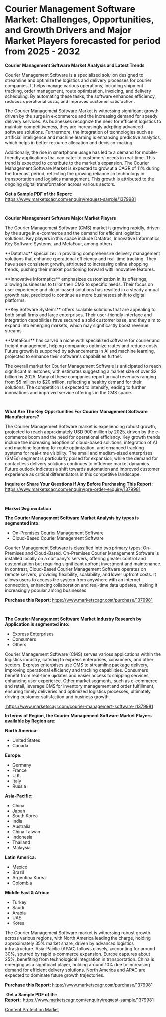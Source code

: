 <p><h1>Courier Management Software Market: Challenges, Opportunities, and Growth Drivers and Major Market Players forecasted for period from 2025 - 2032</h1></p><p><strong>Courier Management Software Market Analysis and Latest Trends</strong></p>
<p><p>Courier Management Software is a specialized solution designed to streamline and optimize the logistics and delivery processes for courier companies. It helps manage various operations, including shipment tracking, order management, route optimization, invoicing, and delivery scheduling. By automating these tasks, the software enhances efficiency, reduces operational costs, and improves customer satisfaction.</p><p>The Courier Management Software Market is witnessing significant growth driven by the surge in e-commerce and the increasing demand for speedy delivery services. As businesses recognize the need for efficient logistics to maintain competitiveness, they are increasingly adopting advanced software solutions. Furthermore, the integration of technologies such as artificial intelligence and machine learning is enhancing predictive analytics, which helps in better resource allocation and decision-making.</p><p>Additionally, the rise in smartphone usage has led to a demand for mobile-friendly applications that can cater to customers’ needs in real-time. This trend is expected to contribute to the market's expansion. The Courier Management Software Market is expected to grow at a CAGR of 11% during the forecast period, reflecting the growing reliance on technology in transportation and logistics management. This growth is attributed to the ongoing digital transformation across various sectors.</p></p>
<p><strong>Get a Sample PDF of the Report:&nbsp;</strong> <a href="https://www.marketscagr.com/enquiry/request-sample/1379981?utm_campaign=2106&utm_medium=2&utm_source=Github&utm_content=ia&utm_term=10032025&utm_id=courier-management-software">https://www.marketscagr.com/enquiry/request-sample/1379981</a></p>
<p>&nbsp;</p>
<p><strong>Courier Management Software Major Market Players</strong></p>
<p><p>The Courier Management Software (CMS) market is growing rapidly, driven by the surge in e-commerce and the demand for efficient logistics solutions. Key players in this space include Datatrac, Innovative Informatics, Key Software Systems, and MetaFour, among others. </p><p>**Datatrac** specializes in providing comprehensive delivery management solutions that enhance operational efficiency and real-time tracking. They have seen consistent growth, attributed to increasing online shopping trends, pushing their market positioning forward with innovative features.</p><p>**Innovative Informatics** emphasizes customization in its offerings, allowing businesses to tailor their CMS to specific needs. Their focus on user experience and cloud-based solutions has resulted in a steady annual growth rate, predicted to continue as more businesses shift to digital platforms.</p><p>**Key Software Systems** offers scalable solutions that are appealing to both small firms and large enterprises. Their user-friendly interface and integration capabilities have secured a solid customer base, and they aim to expand into emerging markets, which may significantly boost revenue streams.</p><p>**MetaFour** has carved a niche with specialized software for courier and freight management, helping companies optimize routes and reduce costs. Future growth is supported by advancements in AI and machine learning, projected to enhance their software's capabilities further.</p><p>The overall market for Courier Management Software is anticipated to reach significant milestones, with estimates suggesting a market size of over $2 billion by 2025. Many of these companies report annual revenues ranging from $5 million to $20 million, reflecting a healthy demand for their solutions. The competition is expected to intensify, leading to further innovations and improved service offerings in the CMS space.</p></p>
<p>&nbsp;</p>
<p><strong>What Are The Key Opportunities For Courier Management Software Manufacturers?</strong></p>
<p><p>The Courier Management Software market is experiencing robust growth, projected to reach approximately USD 900 million by 2025, driven by the e-commerce boom and the need for operational efficiency. Key growth trends include the increasing adoption of cloud-based solutions, integration of AI and machine learning for route optimization, and enhanced tracking systems for real-time visibility. The small and medium-sized enterprises (SMEs) segment is particularly poised for expansion, while the demand for contactless delivery solutions continues to influence market dynamics. Future outlook indicates a shift towards automation and improved customer experience as critical differentiators in this competitive landscape.</p></p>
<p><strong>Inquire or Share Your Questions If Any Before Purchasing This Report:</strong> <a href="https://www.marketscagr.com/enquiry/pre-order-enquiry/1379981?utm_campaign=2106&utm_medium=2&utm_source=Github&utm_content=ia&utm_term=10032025&utm_id=courier-management-software">https://www.marketscagr.com/enquiry/pre-order-enquiry/1379981</a></p>
<p>&nbsp;</p>
<p><strong>Market Segmentation</strong></p>
<p><strong>The Courier Management Software Market Analysis by types is segmented into:</strong></p>
<p><ul><li>On-Premises Courier Management Software</li><li>Cloud-Based Courier Management Software</li></ul></p>
<p><p>Courier Management Software is classified into two primary types: On-Premises and Cloud-Based. On-Premises Courier Management Software is installed locally on a company's servers, offering greater control and customization but requiring significant upfront investment and maintenance. In contrast, Cloud-Based Courier Management Software operates on remote servers, providing flexibility, scalability, and lower upfront costs. It allows users to access the system from anywhere with an internet connection, enhancing collaboration and real-time data updates, making it increasingly popular among businesses.</p></p>
<p><strong>Purchase this Report:&nbsp;</strong><a href="https://www.marketscagr.com/purchase/1379981?utm_campaign=2106&utm_medium=2&utm_source=Github&utm_content=ia&utm_term=10032025&utm_id=courier-management-software">https://www.marketscagr.com/purchase/1379981</a></p>
<p>&nbsp;</p>
<p><strong>The Courier Management Software Market Industry Research by Application is segmented into:</strong></p>
<p><ul><li>Express Enterprises</li><li>Consumers</li><li>Others</li></ul></p>
<p><p>Courier Management Software (CMS) serves various applications within the logistics industry, catering to express enterprises, consumers, and other sectors. Express enterprises use CMS to streamline package delivery, improving operational efficiency and tracking capabilities. Consumers benefit from real-time updates and easier access to shipping services, enhancing user experience. Other market segments, such as e-commerce and retail, leverage CMS for inventory management and order fulfillment, ensuring timely deliveries and optimized logistics processes, ultimately driving customer satisfaction and business growth.</p></p>
<p><a href="https://www.marketscagr.com/courier-management-software-r1379981?utm_campaign=2106&utm_medium=2&utm_source=Github&utm_content=ia&utm_term=10032025&utm_id=courier-management-software">&nbsp;https://www.marketscagr.com/courier-management-software-r1379981</a></p>
<p><strong>In terms of Region, the Courier Management Software Market Players available by Region are:</strong></p>
<p>
    <p> <strong> North America: </strong>
        <ul>
            <li>United States</li>
            <li>Canada</li>
        </ul>
        </p> 
    <p> <strong> Europe: </strong>
        <ul>
            <li>Germany</li>
            <li>France</li>
            <li>U.K.</li>
            <li>Italy</li>
            <li>Russia</li>
        </ul>
        </p> 
    <p> <strong> Asia-Pacific: </strong>
        <ul>
            <li>China</li>
            <li>Japan</li>
            <li>South Korea</li>
            <li>India</li>
            <li>Australia</li>
            <li>China Taiwan</li>
            <li>Indonesia</li>
            <li>Thailand</li>
            <li>Malaysia</li>
        </ul>
        </p> 
    <p> <strong> Latin America: </strong>
        <ul>
            <li>Mexico</li>
            <li>Brazil</li>
            <li>Argentina Korea</li>
            <li>Colombia</li>
        </ul>
        </p> 
    <p> <strong> Middle East & Africa: </strong>
        <ul>
            <li>Turkey</li>
            <li>Saudi</li>
            <li>Arabia</li>
            <li>UAE</li>
            <li>Korea</li>
        </ul>
    </p>
    </p>
<p><p>The Courier Management Software market is witnessing robust growth across various regions, with North America leading the charge, holding approximately 35% market share, driven by advanced logistics infrastructure. Asia-Pacific (APAC) follows closely, accounting for around 30%, spurred by rapid e-commerce expansion. Europe captures about 25%, benefiting from technological integration in transportation. China is emerging as a significant player, holding around 10% due to increasing demand for efficient delivery solutions. North America and APAC are expected to dominate future growth trajectories.</p></p>
<p><strong>Purchase this Report: </strong><a href="https://www.marketscagr.com/purchase/1379981?utm_campaign=2106&utm_medium=2&utm_source=Github&utm_content=ia&utm_term=10032025&utm_id=courier-management-software">https://www.marketscagr.com/purchase/1379981</a></p>
<p>&nbsp;<strong>Get a Sample PDF of the Report:&nbsp;&nbsp;</strong><a href="https://www.marketscagr.com/enquiry/request-sample/1379981?utm_campaign=2106&utm_medium=2&utm_source=Github&utm_content=ia&utm_term=10032025&utm_id=courier-management-software">https://www.marketscagr.com/enquiry/request-sample/1379981</a></p>
<p><strong></strong></p>
<p><p><a href="https://github.com/YashRP12/Market-Research-Report-List-7/blob/main/content-protection-market.md?utm_campaign=2106&utm_medium=2&utm_source=Github&utm_content=ia&utm_term=10032025&utm_id=courier-management-software">Content Protection Market</a></p></p>